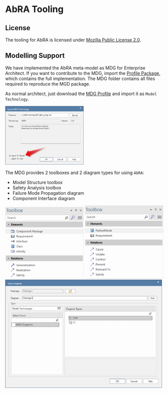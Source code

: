 # AbRA Tooling

## License

The tooling for AbRA is licensed under [Mozilla Public License 2.0](../LICENSE).

## Modelling Support

We have implemented the AbRA meta-model as MDG for Enterprise Architect.
If you want to contribute to the MDG, import the [Profile Package](MDG/meta_model_for_import.xml), which contains the full implementation.
The MDG folder contains all files required to reproduce the MGD package.

As normal architect, just download the [MDG Profile](MDG/abra_mdg.xml) and import it as `Model Technology`.

<img src="images/MDG-import.png" width="250" />

The MDG provides 2 toolboxes and 2 diagram types for using `AbRA`:

- Model Structure toolbox
- Safety Analysis toolbox
- Failure Mode Propagation diagram
- Component Interface diagram

<img src="images/toolbox-model-structure.png" width="250" />
<img src="images/toolbox-risk-analysis.png" width="250" />
<img src="images/diagram-types.png" width="500" />
